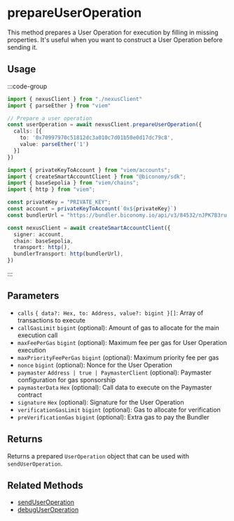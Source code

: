# prepareUserOperation

This method prepares a User Operation for execution by filling in missing properties. It's useful when you want to construct a User Operation before sending it.

## Usage

:::code-group

```typescript [example.ts]
import { nexusClient } from "./nexusClient"
import { parseEther } from "viem"

// Prepare a user operation
const userOperation = await nexusClient.prepareUserOperation({
  calls: [{
    to: '0x70997970c51812dc3a010c7d01b50e0d17dc79c8',
    value: parseEther('1')
  }]
})
```

```typescript [nexusClient.ts]
import { privateKeyToAccount } from "viem/accounts";
import { createSmartAccountClient } from "@biconomy/sdk";
import { baseSepolia } from "viem/chains"; 
import { http } from "viem"; 

const privateKey = "PRIVATE_KEY";
const account = privateKeyToAccount(`0x${privateKey}`)
const bundlerUrl = "https://bundler.biconomy.io/api/v3/84532/nJPK7B3ru.dd7f7861-190d-41bd-af80-6877f74b8f44"; 

const nexusClient = await createSmartAccountClient({
  signer: account, 
  chain: baseSepolia,
  transport: http(), 
  bundlerTransport: http(bundlerUrl), 
})
```

:::

## Parameters

- `calls` `{ data?: Hex, to: Address, value?: bigint }[]`: Array of transactions to execute
- `callGasLimit` `bigint` (optional): Amount of gas to allocate for the main execution call
- `maxFeePerGas` `bigint` (optional): Maximum fee per gas for User Operation execution
- `maxPriorityFeePerGas` `bigint` (optional): Maximum priority fee per gas
- `nonce` `bigint` (optional): Nonce for the User Operation
- `paymaster` `Address | true | PaymasterClient` (optional): Paymaster configuration for gas sponsorship
- `paymasterData` `Hex` (optional): Call data to execute on the Paymaster contract
- `signature` `Hex` (optional): Signature for the User Operation
- `verificationGasLimit` `bigint` (optional): Gas to allocate for verification
- `preVerificationGas` `bigint` (optional): Extra gas to pay the Bundler

## Returns

Returns a prepared `UserOperation` object that can be used with `sendUserOperation`.

## Related Methods

- [sendUserOperation](/nexus-client/methods/sendUserOperation)
- [debugUserOperation](/nexus-client/methods/debugUserOperation) 